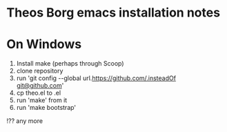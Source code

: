 Theos Borg emacs installation notes
==

On Windows
==
1. Install make (perhaps through Scoop)
2. clone repository
3. run 'git config --global url.https://github.com/.insteadOf git@github.com'
4. cp theo.el to <username-on-machine>.el
5. run 'make' from it
6. run 'make bootstrap'


!?? any more